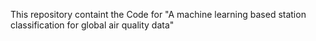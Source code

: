 This repository containt the Code for "A machine learning based station classification for global air quality
data"

